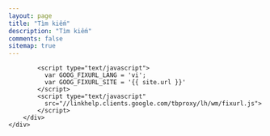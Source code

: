 ```yaml
---
layout: page
title: "Tìm kiếm"
description: "Tìm kiếm"
comments: false
sitemap: true
---  
```


<div class="container">
    <div class="row">
        <div class="col-lg-12">

			<script type="text/javascript">
			  var GOOG_FIXURL_LANG = 'vi';
			  var GOOG_FIXURL_SITE = '{{ site.url }}'
			</script>
			<script type="text/javascript"
			  src="//linkhelp.clients.google.com/tbproxy/lh/wm/fixurl.js">
			</script>
        </div>
    </div>
</div>


